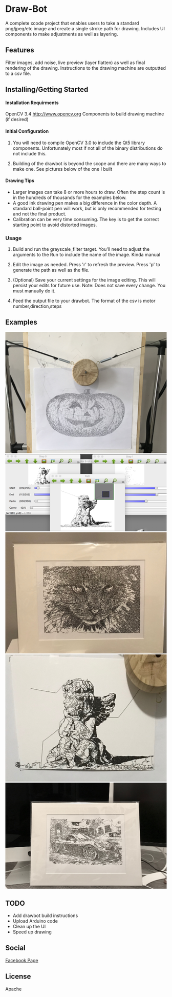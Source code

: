 # Draw-Bot

A complete xcode project that enables users to take a standard png/jpeg/etc image and create a single stroke path for drawing. Includes UI components to make adjustments as well as layering.

## Features

Filter images, add noise, live preview (layer flatten) as well as final rendering of the drawing. Instructions to the drawing machine are outputted to a csv file.

## Installing/Getting Started

#### Installation Requirments
OpenCV 3.4 http://www.opencv.org
Components to build drawing machine (if desired)

#### Initial Configuration
1. You will need to compile OpenCV 3.0 to include the Qt5 library components. Unfortunately most if not all of the binary distributions do not include this.

2. Building of the drawbot is beyond the scope and there are many ways to make one. See pictures below of the one I built

#### Drawing Tips
- Larger images can take 8 or more hours to draw. Often the step count is in the hundreds of thousands for the examples below.
- A good ink drawing pen makes a big difference in the color depth. A standard ball-point pen will work, but is only recommended for testing and not the final product.
- Calibration can be very time consuming. The key is to get the correct starting point to avoid distorted images.

### Usage
1. Build and run the grayscale_filter target. You'll need to adjust the arguments to the Run to include the name of the image. Kinda manual

2. Edit the image as needed. Press 'r' to refresh the preview. Press 'p' to generate the path as well as the file.

3. (Optional) Save your current settings for the image editing. This will persist your edits for future use. Note: Does not save every change. You must manually do it.

4. Feed the output file to your drawbot. The format of the csv is motor number,direction,steps

## Examples

[![Drawbot](images/drawbot.jpg "Drawbot")](images/drawbot.jpg "Drawbot")
[![Screenshot](images/screenshot.jpg "Cat")](images/screenshot.jpg "Screenshot")
[![Cat](images/cat.jpg "Cat")](images/cat.jpg "Cat")
[![Angel](images/angel.jpg "Angel")](images/angel.jpg "Angel")
[![Porsche](images/porsche.jpg "Angel")](images/porsche.jpg "Porsche")

## TODO
- Add drawbot build instructions
- Upload Arduino code
- Clean up the UI
- Speed up drawing

## Social
[Facebook Page](https://www.facebook.com/LineArtByDrawBot/ "Facebook Page")

## License
Apache
